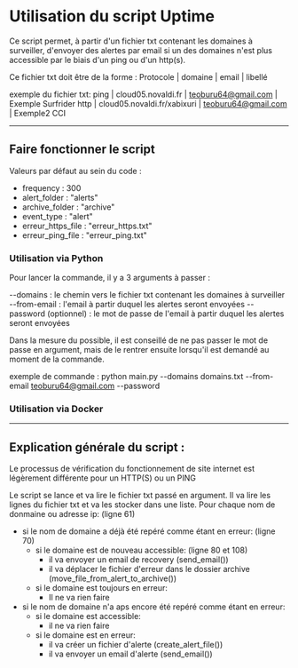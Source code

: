 # Utilisation du script Uptime

Ce script permet, à partir d'un fichier txt contenant les domaines à surveiller, d'envoyer des alertes par email si un des domaines n'est plus accessible
par le biais d'un ping ou d'un http(s).

Ce fichier txt doit être de la forme :
Protocole | domaine | email | libellé

exemple du fichier txt:
ping | cloud05.novaldi.fr | teoburu64@gmail.com | Exemple Surfrider
http | cloud05.novaldi.fr/xabixuri | teoburu64@gmail.com | Exemple2 CCI

---

## Faire fonctionner le script

Valeurs par défaut au sein du code :
- frequency : 300
- alert_folder : "alerts"
- archive_folder : "archive"
- event_type : "alert"
- erreur_https_file : "erreur_https.txt"
- erreur_ping_file : "erreur_ping.txt"

### Utilisation via Python

Pour lancer la commande, il y a 3 arguments à passer :

--domains : le chemin vers le fichier txt contenant les domaines à surveiller
--from-email : l'email à partir duquel les alertes seront envoyées
--password (optionnel) : le mot de passe de l'email à partir duquel les alertes seront envoyées 

Dans la mesure du possible, il est conseillé de ne pas passer le mot de passe en argument, mais de le rentrer ensuite
lorsqu'il est demandé au moment de la commande.

exemple de commande :
python main.py --domains domains.txt --from-email teoburu64@gmail.com --password

### Utilisation via Docker


---

## Explication générale du script :

Le processus de vérification du fonctionnement de site internet est légèrement différente pour un HTTP(S) ou un PING

Le script se lance et va lire le fichier txt passé en argument.
Il va lire les lignes du fichier txt et va les stocker dans une liste.
Pour chaque nom de donmaine ou adresse ip: (ligne 61)
- si le nom de domaine a déjà été repéré comme étant en erreur: (ligne 70)
    - si le domaine est de nouveau accessible: (ligne 80 et 108)
        - il va envoyer un email de recovery (send_email())
        - il va déplacer le fichier d'erreur dans le dossier archive (move_file_from_alert_to_archive())
    - si le domaine est toujours en erreur:
        - Il ne va rien faire
- si le nom de domaine n'a aps encore été repéré comme étant en erreur:
    - si le domaine est accessible:
        - il ne va rien faire
    - si le domaine est en erreur:
        - il va créer un fichier d'alerte (create_alert_file())
        - il va envoyer un email d'alerte (send_email())    
